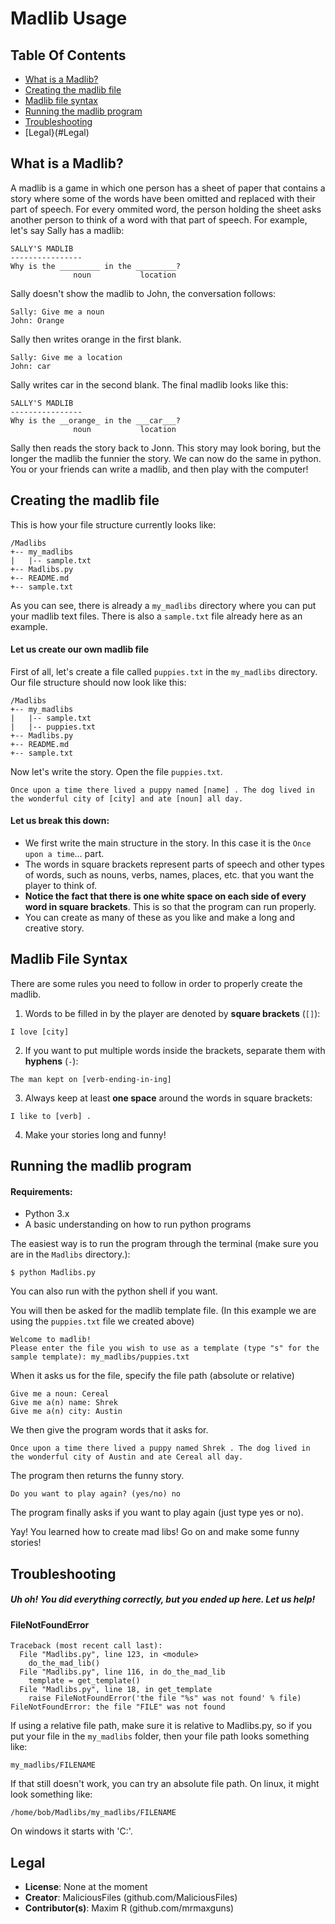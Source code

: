 # Madlib Usage

## Table Of Contents
* [What is a Madlib?](#What-is-a-madlib)
* [Creating the madlib file](#Creating-the-madlib-file)
* [Madlib file syntax](#Madlib-file-syntax)
* [Running the madlib program](#Running-the-madlib-program)
* [Troubleshooting](#Troubleshooting)
* [Legal}(#Legal)

## What is a Madlib?
A madlib is a game in which one person has a sheet of paper that contains a story where some of the words have been omitted and replaced with their part of speech. For every ommited word, the person holding the sheet asks another person to think of a word with that part of speech. For example, let's say Sally has a madlib:

```
SALLY'S MADLIB
----------------
Why is the _________ in the _________?
              noun           location
```

Sally doesn't show the madlib to John, the conversation follows:

```
Sally: Give me a noun
John: Orange
```
Sally then writes orange in the first blank.

```
Sally: Give me a location
John: car
```
Sally writes car in the second blank. The final madlib looks like this:

```
SALLY'S MADLIB
----------------
Why is the __orange_ in the ___car___?
              noun           location
```
Sally then reads the story back to Jonn. This story may look boring, but the longer the madlib the funnier the story. We can now do the same in python. You or your friends can write a madlib, and then play with the computer!

## Creating the madlib file
This is how your file structure currently looks like:
```
/Madlibs
+-- my_madlibs
|   |-- sample.txt
+-- Madlibs.py
+-- README.md
+-- sample.txt
```

As you can see, there is already a `my_madlibs` directory where you can put your madlib text files. There is also a `sample.txt` file already here as an example.

#### Let us create our own madlib file
First of all, let's create a file called `puppies.txt` in the `my_madlibs` directory. Our file structure should now look like this:
```
/Madlibs
+-- my_madlibs
|   |-- sample.txt
|   |-- puppies.txt
+-- Madlibs.py
+-- README.md
+-- sample.txt
```

Now let's write the story. Open the file `puppies.txt`.

```
Once upon a time there lived a puppy named [name] . The dog lived in the wonderful city of [city] and ate [noun] all day.
```

#### Let us break this down:
* We first write the main structure in the story. In this case it is the `Once upon a time`... part.
* The words in square brackets represent parts of speech and other types of words, such as nouns, verbs, names, places, etc. that you want the player to think of.
* **Notice the fact that there is one white space on each side of every word in square brackets**. This is so that the program can run properly.
* You can create as many of these as you like and make a long and creative story.

## Madlib File Syntax
There are some rules you need to follow in order to properly create the madlib.

1. Words to be filled in by the player are denoted by **square brackets** (`[]`):
  ```
  I love [city]
  ```
2. If you want to put multiple words inside the brackets, separate them with **hyphens** (`-`):
  ```
  The man kept on [verb-ending-in-ing]
  ```
3. Always keep at least **one space** around the words in square brackets:
  ```
  I like to [verb] .
  ```
4. Make your stories long and funny!

## Running the madlib program
#### Requirements:
* Python 3.x
* A basic understanding on how to run python programs

The easiest way is to run the program through the terminal (make sure you are in the `Madlibs` directory.):
```
$ python Madlibs.py
```
You can also run with the python shell if you want.

You will then be asked for the madlib template file. (In this example we are using the `puppies.txt` file we created above)

```
Welcome to madlib!
Please enter the file you wish to use as a template (type "s" for the sample template): my_madlibs/puppies.txt
```

When it asks us for the file, specify the file path (absolute or relative)

```
Give me a noun: Cereal
Give me a(n) name: Shrek
Give me a(n) city: Austin
```
We then give the program words that it asks for.

```
Once upon a time there lived a puppy named Shrek . The dog lived in the wonderful city of Austin and ate Cereal all day.
```
The program then returns the funny story.

```
Do you want to play again? (yes/no) no
```
The program finally asks if you want to play again (just type yes or no).

Yay! You learned how to create mad libs! Go on and make some funny stories!

## Troubleshooting
##### Uh oh! You did everything correctly, but you ended up here. Let us help!

#### FileNotFoundError
```
Traceback (most recent call last):
  File "Madlibs.py", line 123, in <module>
    do_the_mad_lib()
  File "Madlibs.py", line 116, in do_the_mad_lib
    template = get_template()
  File "Madlibs.py", line 18, in get_template
    raise FileNotFoundError('the file "%s" was not found' % file)
FileNotFoundError: the file "FILE" was not found
```
If using a relative file path, make sure it is relative to Madlibs.py, so if you put your file in the `my_madlibs` folder, then your file path looks something like:
```
my_madlibs/FILENAME
```

If that still doesn't work, you can try an absolute file path.
On linux, it might look something like:
```
/home/bob/Madlibs/my_madlibs/FILENAME
```
On windows it starts with 'C:'.

## Legal
* **License**: None at the moment
* **Creator**: MaliciousFiles (github.com/MaliciousFiles)
* **Contributor(s)**: Maxim R (github.com/mrmaxguns)
